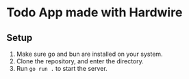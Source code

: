 # Todo App made with Hardwire

## Setup

1. Make sure go and bun are installed on your system.
2. Clone the repository, and enter the directory.
3. Run `go run .` to start the server.
